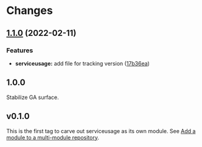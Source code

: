# Changes

## [1.1.0](https://github.com/googleapis/google-cloud-go/compare/serviceusage/v1.0.0...serviceusage/v1.1.0) (2022-02-11)


### Features

* **serviceusage:** add file for tracking version ([17b36ea](https://github.com/googleapis/google-cloud-go/commit/17b36ead42a96b1a01105122074e65164357519e))

## 1.0.0

Stabilize GA surface.

## v0.1.0

This is the first tag to carve out serviceusage as its own module. See
[Add a module to a multi-module repository](https://github.com/golang/go/wiki/Modules#is-it-possible-to-add-a-module-to-a-multi-module-repository).
